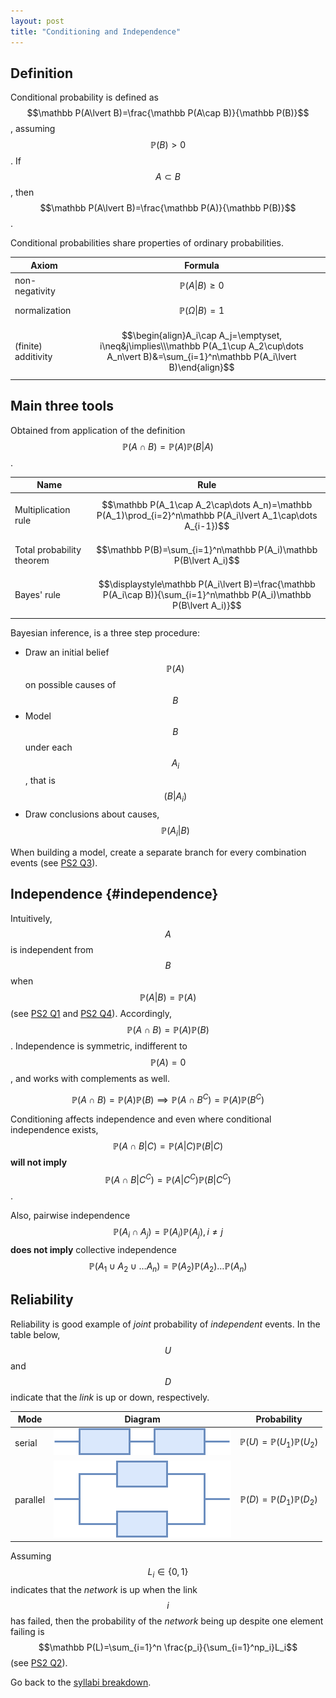 ```yaml
---
layout: post
title: "Conditioning and Independence"
---
```


## Definition

Conditional probability is defined as $$\mathbb P(A\lvert B)=\frac{\mathbb P(A\cap B)}{\mathbb P(B)}$$, assuming $$\mathbb P(B)>0$$. If $$A\subset B$$, then $$\mathbb P(A\lvert B)=\frac{\mathbb P(A)}{\mathbb P(B)}$$.

Conditional probabilities share properties of ordinary probabilities.

 |Axiom|Formula|
 |-|:-:|
 |non-negativity|$$\mathbb P(A\lvert B)\geq 0$$|
 |normalization|$$\mathbb P(\Omega\lvert B)=1$$|
 |(finite) additivity|$$\begin{align}A_i\cap A_j=\emptyset, i\neq&j\implies\\\mathbb P(A_1\cup A_2\cup\dots A_n\vert B)&=\sum_{i=1}^n\mathbb P(A_i\lvert B)\end{align}$$|

## Main three tools

Obtained from application of the definition $$\mathbb P(A\cap B)=\mathbb P(A)\mathbb P(B\lvert A)$$.

|Name|Rule|
|-|:-:|
|Multiplication rule|$$\mathbb P(A_1\cap A_2\cap\dots A_n)=\mathbb P(A_1)\prod_{i=2}^n\mathbb P(A_i\lvert A_1\cap\dots A_{i-1})$$|
|Total probability theorem|$$\mathbb  P(B)=\sum_{i=1}^n\mathbb P(A_i)\mathbb P(B\lvert A_i)$$|
|Bayes' rule|$$\displaystyle\mathbb P(A_i\lvert B)=\frac{\mathbb P(A_i\cap B)}{\sum_{i=1}^n\mathbb P(A_i)\mathbb P(B\lvert A_i)}$$|

Bayesian inference, is a three step procedure:

- Draw an initial belief $$\mathbb P(A)$$ on possible causes of $$B$$
- Model $$B$$ under each $$A_i$$, that is $$\mathbb (B\lvert A_i)$$
- Draw conclusions about causes, $$\mathbb P(A_i\lvert B)$$

When building a model, create a separate branch for every combination events (see [PS2 Q3](https://learning.edx.org/course/course-v1:MITx+6.431x+1T2020/block-v1:MITx+6.431x+1T2020+type@sequential+block@Problem_Set_2/block-v1:MITx+6.431x+1T2020+type@vertical+block@ch4-s5-tab3)).

## Independence {#independence}

Intuitively, $$A$$ is independent from $$B$$ when $$\mathbb P(A\lvert B)=\mathbb P(A)$$ (see [PS2 Q1](https://learning.edx.org/course/course-v1:MITx+6.431x+1T2020/block-v1:MITx+6.431x+1T2020+type@sequential+block@Problem_Set_2/block-v1:MITx+6.431x+1T2020+type@vertical+block@ch4-s5-tab1) and [PS2 Q4](https://learning.edx.org/course/course-v1:MITx+6.431x+1T2020/block-v1:MITx+6.431x+1T2020+type@sequential+block@Problem_Set_2/block-v1:MITx+6.431x+1T2020+type@vertical+block@ch4-s5-tab4)). Accordingly, $$\mathbb P(A\cap B)=\mathbb P(A)\mathbb P(B)$$. Independence is symmetric, indifferent to $$\mathbb P(A)=0$$, and works with complements as well.

$$\mathbb P(A\cap B)=\mathbb P(A)\mathbb P(B)\implies\mathbb P(A\cap B^C)=\mathbb P(A)\mathbb P(B^C)$$

Conditioning affects independence and even where conditional independence exists, $$\mathbb P(A\cap B\lvert C)=\mathbb P(A\lvert C)\mathbb P(B\lvert C)$$ **will not imply** $$\mathbb P(A\cap B\lvert C^C)=\mathbb P(A\lvert C^C)\mathbb P(B\lvert C^C)$$.

Also, pairwise independence $$\mathbb P(A_i\cap A_j)=\mathbb P(A_i)\mathbb P(A_j), i\neq j$$ **does not imply** collective independence $$\mathbb P(A_1\cup A_2\cup\dots A_n)=\mathbb P(A_2)\mathbb P(A_2)\dots\mathbb P(A_n)$$

## Reliability

Reliability is good example of *joint* probability of *independent* events. In the table below, $$U$$ and $$D$$ indicate that the *link* is up or down, respectively.

|Mode|Diagram|Probability|
|-|:-:|:-:|
|serial|![12457](/assets/images/2022-01-05-conditioning-and-independence/12457.png)|$$\mathbb P(U)=\mathbb P(U_1)\mathbb P(U_2)$$|
|parallel|![21589](/assets/images/2022-01-05-conditioning-and-independence/21589.png)|$$\mathbb P(D)=\mathbb P(D_1)\mathbb P(D_2)$$|

Assuming $$L_i\in\{0,1\}$$ indicates that the *network* is up when the link $$i$$ has failed, then the probability of the *network* being up despite one element failing is $$\mathbb P(L)=\sum_{i=1}^n \frac{p_i}{\sum_{i=1}^np_i}L_i$$ (see [PS2 Q2](https://learning.edx.org/course/course-v1:MITx+6.431x+1T2020/block-v1:MITx+6.431x+1T2020+type@sequential+block@Problem_Set_2/block-v1:MITx+6.431x+1T2020+type@vertical+block@ch4-s5-tab2)).

Go back to the [syllabi breakdown](/2022/01/02/prob-and-stats-syllabi.html).
